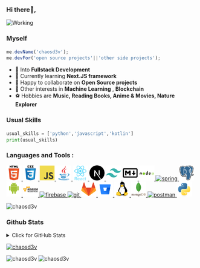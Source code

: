 ### Hi there👋, 
<link rel="preload" href="https://i.giphy.com/giKklFontfveZrNXjz.gif" alt="Working" width="200" height="100" />
<img src="https://i.giphy.com/giKklFontfveZrNXjz.gif" alt="Working" width="200" height="100" />


### Myself

```js
me.devName('chaosd3v');
me.devFor('open source projects'||'other side projects');
```
<!-- - 🤖 **Bots builder** || **Turing Test Passed** ✅-->
- 🔭 Into __Fullstack Development__
- 🌱 Currently learning __Next.JS framework__ 
- 👯 Happy to collaborate on __Open Source projects__
- 🤔 Other interests  in __Machine Learning__ ,  __Blockchain__
- ⚽ Hobbies are __Music, Reading Books, Anime & Movies, Nature Explorer__

### Usual Skills
```py
usual_skills = ['python','javascript','kotlin']
print(usual_skills)
```
<h3>Languages and Tools :</h3>
<p><a href="https://www.w3.org/html/" target="_blank"> <img src="https://raw.githubusercontent.com/devicons/devicon/master/icons/html5/html5-original-wordmark.svg" alt="html5" width="40" height="40"/> </a>
   <a href="https://www.w3schools.com/css/" target="_blank"> <img src="https://raw.githubusercontent.com/devicons/devicon/master/icons/css3/css3-original-wordmark.svg" alt="css3" width="40" height="40"/> </a>
  <a href="https://developer.mozilla.org/en-US/docs/Web/JavaScript" target="_blank"> <img src="https://raw.githubusercontent.com/devicons/devicon/master/icons/javascript/javascript-original.svg" alt="javascript" width="40" height="40"/> </a>
    <a href="https://www.java.com" target="_blank"> <img src="https://raw.githubusercontent.com/devicons/devicon/master/icons/java/java-original.svg" alt="java" width="40" height="40"/> </a>
  <a href="https://reactjs.org/" target="_blank"> <img src="https://raw.githubusercontent.com/devicons/devicon/master/icons/react/react-original-wordmark.svg" alt="react" width="40" height="40"/> </a> 
    <a href="https://nextjs.org/" target="_blank"> <img src="https://raw.githubusercontent.com/devicons/devicon/master/icons/nextjs/nextjs-original.svg" alt="nextjs" width="40" height="40"/> </a> 
     <a href="https://tailwindcss.com/" target="_blank"> <img src="https://raw.githubusercontent.com/devicons/devicon/master/icons/tailwindcss/tailwindcss-plain.svg" alt="tailwindcss" width="40" height="40"/> </a> 
     <a href="https://www.markdownguide.org/" target="_blank"> <img src="https://raw.githubusercontent.com/devicons/devicon/master/icons/markdown/markdown-original.svg" alt="markdown" width="40" height="40"/> </a>
  <a href="https://nodejs.org" target="_blank"> <img src="https://raw.githubusercontent.com/devicons/devicon/master/icons/nodejs/nodejs-original-wordmark.svg" alt="nodejs" width="40" height="40"/> </a>
   <a href="https://spring.io/" target="_blank"> <img src="https://www.vectorlogo.zone/logos/springio/springio-icon.svg" alt="spring" width="40" height="40"/> </a>
     <a href="https://www.postgresql.org/" target="_blank"> <img src="https://raw.githubusercontent.com/devicons/devicon/master/icons/postgresql/postgresql-original.svg" alt="postgresql" width="40" height="40"/> </a>
  <a href="https://developer.android.com" target="_blank"> <img src="https://raw.githubusercontent.com/devicons/devicon/master/icons/android/android-original-wordmark.svg" alt="android" width="40" height="40"/> </a> <a href="https://aws.amazon.com" target="_blank"> <img src="https://raw.githubusercontent.com/devicons/devicon/master/icons/amazonwebservices/amazonwebservices-original-wordmark.svg" alt="aws" width="40" height="40"/> </a> <a href="https://firebase.google.com/" target="_blank"> <img src="https://www.vectorlogo.zone/logos/firebase/firebase-icon.svg" alt="firebase" width="40" height="40"/> </a> <a href="https://git-scm.com/" target="_blank"> <img src="https://www.vectorlogo.zone/logos/git-scm/git-scm-icon.svg" alt="git" width="40" height="40"/> </a>  
   <a href="https://gitlab.com/" target="_blank"> <img src="https://raw.githubusercontent.com/devicons/devicon/master/icons/gitlab/gitlab-original.svg" alt="gitlab" width="40" height="40"/> </a> 
   <a href="https://bitbucket.org/" target="_blank"> <img src="https://raw.githubusercontent.com/devicons/devicon/master/icons/bitbucket/bitbucket-original.svg" alt="bitbucket" width="40" height="40"/> </a> 
   <a href="https://www.linux.org/" target="_blank"> <img src="https://raw.githubusercontent.com/devicons/devicon/master/icons/linux/linux-original.svg" alt="linux" width="40" height="40"/> </a>  <a href="https://www.mongodb.com/" target="_blank"> <img src="https://raw.githubusercontent.com/devicons/devicon/master/icons/mongodb/mongodb-original-wordmark.svg" alt="mongodb" width="40" height="40"/> </a>  <a href="https://postman.com" target="_blank"> <img src="https://www.vectorlogo.zone/logos/getpostman/getpostman-icon.svg" alt="postman" width="40" height="40"/> </a> <a href="https://www.python.org" target="_blank"> <img src="https://raw.githubusercontent.com/devicons/devicon/master/icons/python/python-original.svg" alt="python" width="40" height="40"/> </a> 
</p>
<p><img src="https://github-readme-stats.vercel.app/api/top-langs?username=chaosd3v&show_icons=true&locale=en&layout=compact" alt="chaosd3v"></p>

### Github Stats

<details>
<summary>Click for GitHub Stats</summary>
<p><img alt = "GitHub Stats" src="https://github-readme-stats.vercel.app/api?username=chaosd3v&show_icons=true&hide=issues&icon_color=000000&hide_border=true&title_color=5391FE&text_color=555"></p>
</details>


<p> <a href="https://github.com/ryo-ma/github-profile-trophy"><img src="https://github-profile-trophy.vercel.app/?username=chaosd3v" alt="chaosd3v" /></a> </p>


<p> <img src="https://komarev.com/ghpvc/?username=chaosd3v&label=Profile%20views&color=0e75b6&style=flat" alt="chaosd3v">
<img src="https://badges.pufler.dev/visits/chaosd3v/chaosd3v?color=black&logo=github&style=flat-square" alt="chaosd3v"> </p>

